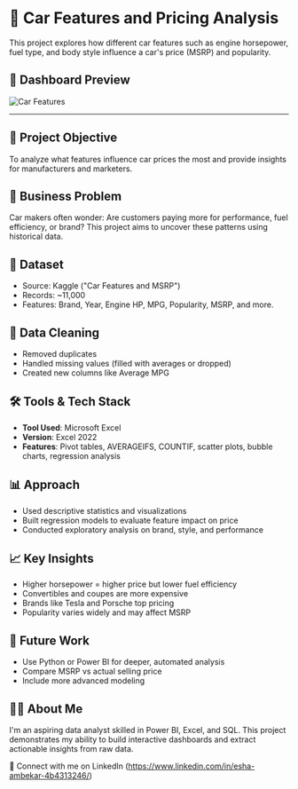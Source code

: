 # 🚗 Car Features and Pricing Analysis

This project explores how different car features such as engine horsepower, fuel type, and body style influence a car's price (MSRP) and popularity.

## 📸 Dashboard Preview

![Car Features](https://github.com/user-attachments/assets/7bc8f9a0-69e5-46fd-82c4-406b8efbc16a)

---

## 📌 Project Objective

To analyze what features influence car prices the most and provide insights for manufacturers and marketers.

## 🧠 Business Problem

Car makers often wonder: Are customers paying more for performance, fuel efficiency, or brand? This project aims to uncover these patterns using historical data.

## 📂 Dataset

- Source: Kaggle ("Car Features and MSRP")
- Records: ~11,000
- Features: Brand, Year, Engine HP, MPG, Popularity, MSRP, and more.

## 🧼 Data Cleaning

- Removed duplicates
- Handled missing values (filled with averages or dropped)
- Created new columns like Average MPG

## 🛠 Tools & Tech Stack

- **Tool Used**: Microsoft Excel
- **Version**: Excel 2022
- **Features**: Pivot tables, AVERAGEIFS, COUNTIF, scatter plots, bubble charts, regression analysis

## 📊 Approach

- Used descriptive statistics and visualizations
- Built regression models to evaluate feature impact on price
- Conducted exploratory analysis on brand, style, and performance

## 📈 Key Insights

- Higher horsepower = higher price but lower fuel efficiency
- Convertibles and coupes are more expensive
- Brands like Tesla and Porsche top pricing
- Popularity varies widely and may affect MSRP

## 🚀 Future Work

- Use Python or Power BI for deeper, automated analysis
- Compare MSRP vs actual selling price
- Include more advanced modeling

## 🙋‍♀️ About Me
I'm an aspiring data analyst skilled in Power BI, Excel, and SQL. This project demonstrates my ability to build interactive dashboards and extract actionable insights from raw data.

🔗 Connect with me on LinkedIn
(https://www.linkedin.com/in/esha-ambekar-4b4313246/)

